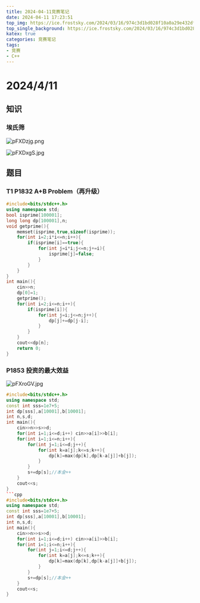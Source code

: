 ```yaml
---
title: 2024-04-11竞赛笔记
date: 2024-04-11 17:23:51
top_img: https://ice.frostsky.com/2024/03/16/974c3d1bd028f10a0a29e432dfc42f8d.png
top_single_background: https://ice.frostsky.com/2024/03/16/974c3d1bd028f10a0a29e432dfc42f8d.png
katex: true
categories: 竞赛笔记
tags:
- 竞赛
- C++
---
```


# 2024/4/11

## 知识

### 埃氏筛

![pFXDzjg.png](https://s21.ax1x.com/2024/04/11/pFXDzjg.png)

![pFXDxgS.jpg](https://s21.ax1x.com/2024/04/11/pFXDxgS.jpg)
## 题目

### T1 P1832 A+B Problem（再升级）

```cpp
#include<bits/stdc++.h>
using namespace std;
bool isprime[100001];
long long dp[100001],n;
void getprime(){
	memset(isprime,true,sizeof(isprime));
	for(int i=2;i*i<=n;i++){
		if(isprime[i]==true){
			for(int j=i*i;j<=n;j+=i){
				isprime[j]=false;
			}
		} 
	}
}
int main(){
	cin>>n;
	dp[0]=1;
	getprime();
	for(int i=2;i<=n;i++){
		if(isprime[i]){
			for(int j=i;j<=n;j++){
				dp[j]+=dp[j-i];
			}
		}
	}
	cout<<dp[n];
	return 0;
} 
```

### P1853 投资的最大效益

![pFXroGV.jpg](https://s21.ax1x.com/2024/04/11/pFXroGV.jpg)

```cpp
#include<bits/stdc++.h>
using namespace std;
const int sss=1e7+5;
int dp[sss],a[10001],b[10001];
int n,s,d;
int main(){
	cin>>n>>s>>d;
	for(int i=1;i<=d;i++) cin>>a[i]>>b[i];
	for(int i=1;i<=n;i++){
		for(int j=1;i<=d;j++){
			for(int k=a[j];k<=s;k++){
				dp[k]=max(dp[k],dp[k-a[j]]+b[j]); 
			}
		}
		s+=dp[s];//本金++ 
	}
	cout<<s;
}
```cpp
#include<bits/stdc++.h>
using namespace std;
const int sss=1e7+5;
int dp[sss],a[10001],b[10001];
int n,s,d;
int main(){
	cin>>n>>s>>d;
	for(int i=1;i<=d;i++) cin>>a[i]>>b[i];
	for(int i=1;i<=n;i++){
		for(int j=1;i<=d;j++){
			for(int k=a[j];k<=s;k++){
				dp[k]=max(dp[k],dp[k-a[j]]+b[j]); 
			}
		}
		s+=dp[s];//本金++ 
	}
	cout<<s;
}